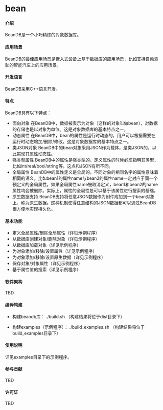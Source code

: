 # bean

#### 介绍
BeanDB是一个小巧精炼的对象数据库。


#### 应用场景
BeanDB的最佳应用场景是嵌入式设备上基于数据库的应用场景，比如支持自动驾驶的智能汽车上的应用场景。


#### 开发语言
BeanDB采用C++语言开发。


#### 特点
BeanDB具有以下特点：
- 面向对象
在BeanDB中，数据被表示为对象（这样的对象叫做bean），对数据的存储也是以对象为单位。这是对象数据库的基本特点之一。
- 动态属性
在BeanDB中，bean的属性是运行时动态的，用户可以根据需要在运行时动态增加/删除/修改。这是对象数据库的基本特点之一。
- 类JSON对象
BeanDB中的bean对象采用JSON作为载体，是类JSON的，以此实现其属性动态性。
- 强类型属性
BeanDB中的属性是强类型的。定义属性的时候必须指明其类型，比如int/real/bool/string等。这点和JSON有所不同。
- 全局属性
BeanDB中的属性定义是全局的。不同对象的相同名字的属性意味着相同的语义。比如bean1的属性name与bean2的属性name一定对应于同一个预定义的全局属性。如果全局属性name被取消定义，bean1和bean2的name属性均会被删除。实际上，属性的全局性是可以基于该属性进行搜索的基础。
- 原生数据支持
BeanDB支持将任意JSON数据作为附件附加到一个bean对象上，称为原生数据。这种机制使得任意结构的JSON数据都可以通过BeanDB很方便地实现持久化。


#### 基本功能

- 定义全局属性/删除全局属性（详见示例程序）
- 从数据库创建对象/删除对象（详见示例程序）
- 从数据库加载对象（详见示例程序）
- 为对象添加/移除/设置属性（详见示例程序）
- 为对象添加/移除/设置原生数据（详见示例程序）
- 保存对象/对象属性（详见示例程序）
- 基于属性值的搜索（详见示例程序）


#### 软件架构
TBD


#### 编译构建
- 构建beandb库：
./build.sh
（构建结果将位于dist目录下）

- 构建examples（示例程序）：
./build_examples.sh
（构建结果将位于build_examples目录下）


#### 使用说明
详见examples目录下的示例程序。


#### 参与贡献
TBD


#### 许可证
TBD
